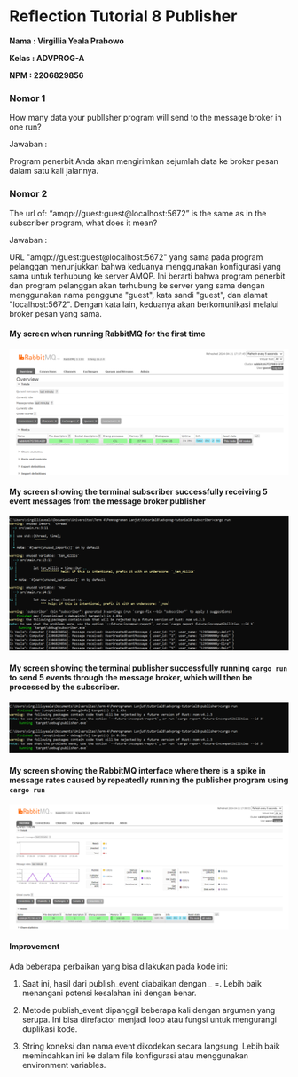 # Reflection Tutorial 8 Publisher
**Nama : Virgillia Yeala Prabowo**

**Kelas : ADVPROG-A**

**NPM : 2206829856**

### Nomor 1
How many data your publlsher program will send to the message broker in one
run? 

Jawaban :

Program penerbit Anda akan mengirimkan sejumlah data ke broker pesan dalam satu kali jalannya.
### Nomor 2
The url of: “amqp://guest:guest@localhost:5672” is the same as in the subscriber
program, what does it mean?

Jawaban : 

URL "amqp://guest:guest@localhost:5672" yang sama pada program pelanggan menunjukkan bahwa keduanya menggunakan konfigurasi yang sama untuk terhubung ke server AMQP. Ini berarti bahwa program penerbit dan program pelanggan akan terhubung ke server yang sama dengan menggunakan nama pengguna "guest", kata sandi "guest", dan alamat "localhost:5672". Dengan kata lain, keduanya akan berkomunikasi melalui broker pesan yang sama.

#### My screen when running RabbitMQ for the first time
![alt text](assets/images/image1.png)

#### My screen showing the terminal subscriber successfully receiving 5 event messages from the message broker publisher
![alt text](assets/images/image2.png)

#### My screen showing the terminal publisher successfully running `cargo run` to send 5 events through the message broker, which will then be processed by the subscriber.
![alt text](assets/images/image3.png)

#### My screen showing the RabbitMQ interface where there is a spike in message rates caused by repeatedly running the publisher program using `cargo run`
![alt text](assets/images/image4.png)

#### Improvement 

Ada beberapa perbaikan yang bisa dilakukan pada kode ini:

1. Saat ini, hasil dari publish_event diabaikan dengan _ =. Lebih baik menangani potensi kesalahan ini dengan benar.

2. Metode publish_event dipanggil beberapa kali dengan argumen yang serupa. Ini bisa direfactor menjadi loop atau fungsi untuk mengurangi duplikasi kode.

3. String koneksi dan nama event dikodekan secara langsung. Lebih baik memindahkan ini ke dalam file konfigurasi atau menggunakan environment variables.